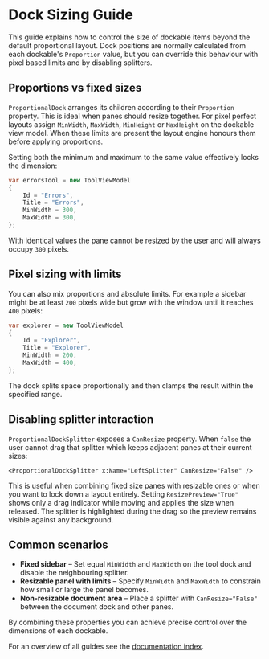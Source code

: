 # Dock Sizing Guide

This guide explains how to control the size of dockable items beyond the default proportional layout. Dock positions are normally calculated from each dockable's `Proportion` value, but you can override this behaviour with pixel based limits and by disabling splitters.

## Proportions vs fixed sizes

`ProportionalDock` arranges its children according to their `Proportion` property. This is ideal when panes should resize together. For pixel perfect layouts assign `MinWidth`, `MaxWidth`, `MinHeight` or `MaxHeight` on the dockable view model. When these limits are present the layout engine honours them before applying proportions.

Setting both the minimum and maximum to the same value effectively locks the dimension:

```csharp
var errorsTool = new ToolViewModel
{
    Id = "Errors",
    Title = "Errors",
    MinWidth = 300,
    MaxWidth = 300,
};
```

With identical values the pane cannot be resized by the user and will always occupy `300` pixels.

## Pixel sizing with limits

You can also mix proportions and absolute limits. For example a sidebar might be at least `200` pixels wide but grow with the window until it reaches `400` pixels:

```csharp
var explorer = new ToolViewModel
{
    Id = "Explorer",
    Title = "Explorer",
    MinWidth = 200,
    MaxWidth = 400,
};
```

The dock splits space proportionally and then clamps the result within the specified range.

## Disabling splitter interaction

`ProportionalDockSplitter` exposes a `CanResize` property. When `false` the user cannot drag that splitter which keeps adjacent panes at their current sizes:

```xaml
<ProportionalDockSplitter x:Name="LeftSplitter" CanResize="False" />
```

This is useful when combining fixed size panes with resizable ones or when you want to lock down a layout entirely.
Setting `ResizePreview="True"` shows only a drag indicator while moving and applies the size when released. The splitter is highlighted during the drag so the preview remains visible against any background.

## Common scenarios

- **Fixed sidebar** – Set equal `MinWidth` and `MaxWidth` on the tool dock and disable the neighbouring splitter.
- **Resizable panel with limits** – Specify `MinWidth` and `MaxWidth` to constrain how small or large the panel becomes.
- **Non-resizable document area** – Place a splitter with `CanResize="False"` between the document dock and other panes.

By combining these properties you can achieve precise control over the dimensions of each dockable.

For an overview of all guides see the [documentation index](README.md).
